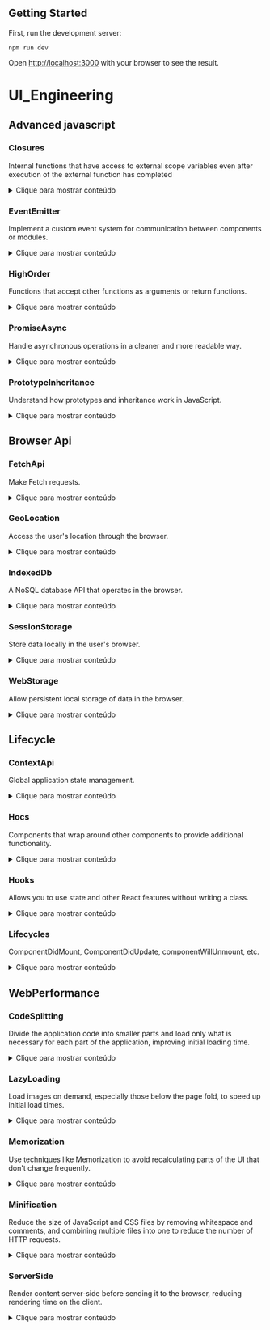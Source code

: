 ## Getting Started

First, run the development server:

```
npm run dev
```
Open [http://localhost:3000](http://localhost:3000) with your browser to see the result.

# UI_Engineering

## Advanced javascript

### Closures
Internal functions that have access to external scope variables even after execution of the external function has completed
  <details>
  <summary>Clique para mostrar conteúdo</summary>
  </details>
  
### EventEmitter
Implement a custom event system for communication between components or modules.
  <details>
  <summary>Clique para mostrar conteúdo</summary>
  </details>
  
### HighOrder
Functions that accept other functions as arguments or return functions.
  <details>
  <summary>Clique para mostrar conteúdo</summary>
  </details>
  
### PromiseAsync
Handle asynchronous operations in a cleaner and more readable way.
  <details>
  <summary>Clique para mostrar conteúdo</summary>
  </details>
  
### PrototypeInheritance
Understand how prototypes and inheritance work in JavaScript.
  <details>
  <summary>Clique para mostrar conteúdo</summary>
  </details>
  
## Browser Api

### FetchApi
Make Fetch requests.
  <details>
  <summary>Clique para mostrar conteúdo</summary>
  </details>
  
### GeoLocation
Access the user's location through the browser.
  <details>
  <summary>Clique para mostrar conteúdo</summary>
  </details>
  
### IndexedDb
A NoSQL database API that operates in the browser.
  <details>
  <summary>Clique para mostrar conteúdo</summary>
  </details>
  
### SessionStorage
Store data locally in the user's browser.
  <details>
  <summary>Clique para mostrar conteúdo</summary>
  </details>
  
### WebStorage
Allow persistent local storage of data in the browser.
  <details>
  <summary>Clique para mostrar conteúdo</summary>
  </details>
  
## Lifecycle

### ContextApi
Global application state management.
  <details>
  <summary>Clique para mostrar conteúdo</summary>
  </details>
  
### Hocs
Components that wrap around other components to provide additional functionality.
  <details>
  <summary>Clique para mostrar conteúdo</summary>
  </details>
  
### Hooks
Allows you to use state and other React features without writing a class.
  <details>
  <summary>Clique para mostrar conteúdo</summary>
  </details>
  
### Lifecycles
ComponentDidMount, ComponentDidUpdate, componentWillUnmount, etc.
  <details>
  <summary>Clique para mostrar conteúdo</summary>
  </details>
  
## WebPerformance

### CodeSplitting
Divide the application code into smaller parts and load only what is necessary for each part of the application, improving initial loading time.
  <details>
  <summary>Clique para mostrar conteúdo</summary>
  </details>
  
### LazyLoading
Load images on demand, especially those below the page fold, to speed up initial load times.
  <details>
  <summary>Clique para mostrar conteúdo</summary>
  </details>
  
### Memorization
Use techniques like Memorization to avoid recalculating parts of the UI that don't change frequently.
  <details>
  <summary>Clique para mostrar conteúdo</summary>
  </details>
  
### Minification
Reduce the size of JavaScript and CSS files by removing whitespace and comments, and combining multiple files into one to reduce the number of HTTP requests.
  <details>
  <summary>Clique para mostrar conteúdo</summary>
  </details>
  
### ServerSide
Render content server-side before sending it to the browser, reducing rendering time on the client.
  <details>
  <summary>Clique para mostrar conteúdo</summary>
  </details>



